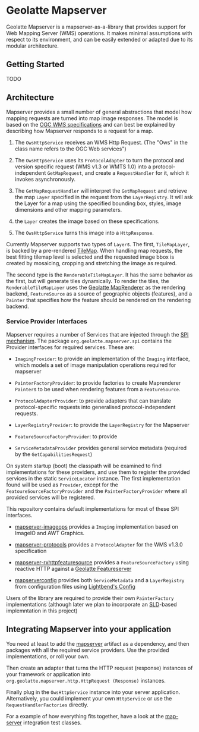 # Geolatte Mapserver

Geolatte Mapserver is a mapserver-as-a-library that provides support for Web Mapping Server (WMS) operations. It makes
minimal assumptions with respect to its environment, and can be easily extended or adapted due to its modular architecture.

## Getting Started

TODO

## Architecture

Mapserver provides a small number of general abstractions that model how mapping requests
are turned into map image responses. The model is based on the [OGC WMS specifications](http://www.opengeospatial.org/standards/wms) and can best be explained by describing how Mapserver responds to a request for a 
map. 

 1. The `OwsHttpService` receives an WMS Http Request. (The "Ows" in the class name refers to the 
OGC Web services")

 2. The `OwsHttpService` uses its `ProtocolAdapter` to turn the protocol and version specific 
 request (WMS v1.3 or WMTS 1.0) into a protocol-independent `GetMapRequest`, and create a
 `RequestHandler` for it, which it invokes asynchronously.
 
 3. The `GetMapRequestHandler` will interpret the `GetMapRequest` and retrieve the map `Layer` 
 specified in the request from the `LayerRegistry`. It will ask the Layer for a map using the specified
 bounding box, styles, image dimensions  and other mapping parameters.
 
 4. the `Layer` creates the image based on these specifications. 
 
 5. The `OwsHttpService` turns this image into a `HttpResponse`.

Currently Mapserver supports two types of `Layer`s. The first, `TileMapLayer`, is backed by a pre-rendered 
[TileMap](https://wiki.osgeo.org/wiki/Tile_Map_Service_Specification). When handling map requests,
the best fitting tilemap level is selected and the requested image bbox is created by mosaicing, 
cropping and stretching the image as required.  

The second type is the `RenderableTileMapLayer`. It
has the same behavior as the first, but will generate tiles dynamically. To render the tiles, the `RenderableTileMapLayer` uses the [Geolatte MapRenderer](https://github.com/GeoLatte/geolatte-maprenderer)
as the rendering backend, `FeatureSource` as a source of geographic objects (features), and a `Painter`
that specifies how the feature should be rendered on the rendering backend.

### Service Provider Interfaces

Mapserver requires a number of Services that are injected through the [SPI mechanism](https://docs.oracle.com/javase/8/docs/api/java/util/ServiceLoader.html).
The package `org.geolatte.mapserver.spi` contains the Provider interfaces for required
services. These are:

  - `ImagingProvider`: to provide an implementation of the `Imaging` interface, which models a set of
 image manipulation operations required for mapserver
 
  - `PainterFactoryProvider`: to provide factories to create Maprenderer `Painter`s to be used when
 rendering features from a `FeatureSource`. 
 
  - `ProtocolAdapterProvider`: to provide adapters that can translate protocol-specific requests into generalised 
 protocol-independent requests.
 
  - `LayerRegistryProvider`: to provide the `LayerRegistry` for the Mapserver
  
  - `FeatureSourceFactoryProvider`: to provide
   
  - `ServiceMetadataProvider` provides general service metadata (required by the `GetCapabilitiesRequest`)
 
On system startup (boot) the classpath will be examined to find implementations for these
providers, and use them to register the provided services in the static `ServiceLocator` instance. 
The first implementation found will be used as `Provider`, except for the `FeatoureSourceFactoryProvider` 
and the `PainterFactoryProvider` where all provided services will be registered. 

This repository contains default implementations for most of these SPI interfaces. 

- [mapserver-imageops](/mapserver-imageops)  provides a `Imaging` implementation based on ImageIO and AWT Graphics.

- [mapserver-protocols](/mapserver-protocols) provides a `ProtocolAdapter` for the WMS v1.3.0 specification

- [mapserver-rxhttpfeaturesource](/mapserver-rxhttpfeaturesource) provides a `FeatureSourceFactory` using reactive HTTP against a 
[Geolatte Featureserver](https://github.com/geolatte/geolatte-featureserver)

- [mapserverconfig](/mapserverconfig) provides both `ServiceMetadata` and a `LayerRegistry` from configuration files
using [Lightbend's Config](https://github.com/lightbend/config)

Users of the library are required to provide their own `PainterFactory` implementations (although
later we plan to incorporate an [SLD](http://www.opengeospatial.org/standards/sld)-based implemntation
in this project)

## Integrating Mapserver into your application 

You need at least to add the [mapserver](/mapserver) artifact as a dependency, and then
packages with all the required service providers. Use the provided implementations, or roll your own.

Then create an adapter that turns the HTTP request (response) instances of your framework or 
 application into `org.geolatte.mapserver.http.HttpRequest (Response)` instances.
 
 
Finally plug in the  `OwsHttpService` instance into your server application. Alternatively, you could implement your
own `HttpService` or use the `RequestHandlerFactories` directly. 

For a example of how everything fits together, have a look at the [map-server](/map-server) integration
test classes.

